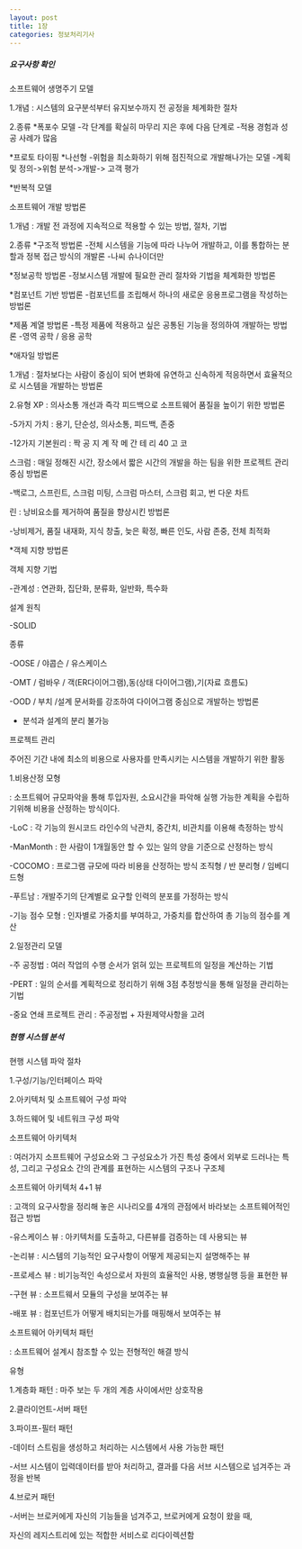 ```yaml
---
layout: post
title: 1장
categories: 정보처리기사 
---
```


<h5>요구사항 확인</h5>

소프트웨어 생명주기 모델

1.개념 : 시스템의 요구분석부터 유지보수까지 전 공정을 체계화한 절차

2.종류
*폭포수 모델 
-각 단계를 확실히 마무리 지은 후에 다음 단계로
-적용 경험과 성공 사례가 많음

*프로토 타이핑
*나선형
-위험을 최소화하기 위해 점진적으로 개발해나가는 모델
-계획 및 정의->위험 분석->개발-> 고객 평가

*반복적 모델

소프트웨어 개발 방법론

1.개념 : 개발 전 과정에 지속적으로 적용할 수 있는 방법, 절차, 기법

2.종류
*구조적 방법론
-전체 시스템을 기능에 따라 나누어 개발하고,
이를 통합하는 분할과 정복 접근 방식의 개발론
-나씨 슈나이더만

*정보공학 방법론
-정보시스템 개발에 필요한 관리 절차와 기법을 체계화한 방법론

*컴포넌트 기반 방법론
-컴포넌트를 조립해서 하나의 새로운 응용프로그램을 작성하는 방법론

*제품 계열 방법론
-특정 제품에 적용하고 싶은 공통된 기능을 정의하여 개발하는 방법론
-영역 공학 / 응용 공학

*애자일 방법론

1.개념 : 절차보다는 사람이 중심이 되어 변화에 유연하고 신속하게 적응하면서
효율적으로 시스템을 개발하는 방법론

2.유형
XP : 의사소통 개선과 즉각 피드백으로 소프트웨어 품질을 높이기 위한 방법론

-5가지 가치 : 용기, 단순성, 의사소통, 피드백, 존중

-12가지 기본원리 : 짝 공 지 계 작 메 간 테 리 40 고 코

스크럼 : 매일 정해진 시간, 장소에서 짧은 시간의 개발을 하는 팀을 위한 
프로젝트 관리중심 방법론

-백로그, 스프린트, 스크럼 미팅, 스크럼 마스터, 스크럼 회고, 번 다운 차트

린 : 낭비요소를 제거하여 품질을 향상시킨 방법론

-낭비제거, 품질 내재화, 지식 창출, 늦은 확정, 빠른 인도, 사람 존중, 전체 최적화

*객체 지향 방법론

객체 지향 기법

-관계성 : 연관화, 집단화, 분류화, 일반화, 특수화 

설계 원칙

-SOLID

종류

-OOSE / 야콥슨 / 유스케이스 

-OMT / 럼바우 / 객(ER다이어그램),동(상태 다이어그램),기(자료 흐름도)

-OOD / 부치 /설계 문서화를 강조하여 다이어그램 중심으로 개발하는 방법론
 + 분석과 설계의 분리 불가능


프로젝트 관리

주어진 기간 내에 최소의 비용으로 사용자를 만족시키는 시스템을 개발하기 위한 활동

1.비용산정 모형

: 소프트웨어 규모파악을 통해 투입자원, 소요시간을 파악해
  실행 가능한 계획을 수립하기위해 비용을 산정하는 방식이다.

-LoC : 각 기능의 원시코드 라인수의 낙관치, 중간치, 비관치를 이용해 측정하는 방식

-ManMonth : 한 사람이 1개월동안 할 수 있는 일의 양을 기준으로 산정하는 방식

-COCOMO : 프로그램 규모에 따라 비용을 산정하는 방식 
조직형 / 반 분리형 / 임베디드형

-푸트남 : 개발주기의 단계별로 요구할 인력의 분포를 가정하는 방식

-기능 점수 모형 : 인자별로 가중치를 부여하고, 가중치를 합산하여 총 기능의 점수를 계산

2.일정관리 모델

-주 공정법 : 여러 작업의 수행 순서가 얽혀 있는 프로젝트의 일정을 계산하는 기법

-PERT : 일의 순서를 계획적으로 정리하기 위해 3점 추정방식을 통해 일정을 관리하는 기법

-중요 연쇄 프로젝트 관리 : 주공정법 + 자원제약사항을 고려


<h5>현행 시스템 분석</h5>

현행 시스템 파악 절차

1.구성/기능/인터페이스 파악 

2.아키텍처 및 소프트웨어 구성 파악

3.하드웨어 및 네트워크 구성 파악

소프트웨어 아키텍처

: 여러가지 소프트웨어 구성요소와 그 구성요소가 가진 특성 중에서 외부로 드러나는 특성,
그리고 구성요소 간의 관계를 표현하는 시스템의 구조나 구조체

소프트웨어 아키텍처 4+1 뷰

: 고객의 요구사항을 정리해 놓은 시나리오를 4개의 관점에서 바라보는 소프트웨어적인 접근 방법

-유스케이스 뷰 : 아키텍처를 도출하고, 다른뷰를 검증하는 데 사용되는 뷰

-논리뷰 : 시스템의 기능적인 요구사항이 어떻게 제공되는지 설명해주는 뷰

-프로세스 뷰 : 비기능적인 속성으로서 자원의 효율적인 사용, 병행실행 등을 표현한 뷰

-구현 뷰 : 소프트웨서 모듈의 구성을 보여주는 뷰

-배포 뷰 : 컴포넌트가 어떻게 배치되는가를 매핑해서 보여주는 뷰


소프트웨어 아키텍처 패턴

: 소프트웨어 설계시 참조할 수 있는 전형적인 해결 방식

유형

1.계층화 패턴 : 마주 보는 두 개의 계층 사이에서만 상호작용

2.클라이언트-서버 패턴

3.파이프-필터 패턴

-데이터 스트림을 생성하고 처리하는 시스템에서 사용 가능한 패턴

-서브 시스템이 입력데이터를 받아 처리하고, 결과를 다음 서브 시스템으로 넘겨주는 과정을 반복

4.브로커 패턴

-서버는 브로커에게 자신의 기능들을 넘겨주고, 브로커에게 요청이 왔을 때,

자신의 레지스트리에 있는 적합한 서비스로 리다이렉션함
















































